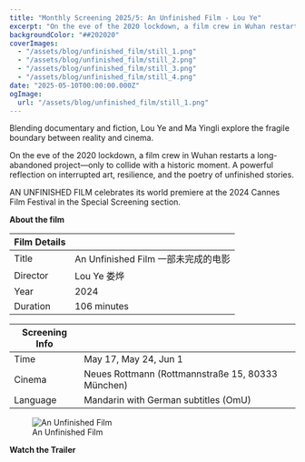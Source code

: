 ```yaml
---
title: "Monthly Screening 2025/5: An Unfinished Film - Lou Ye"
excerpt: "On the eve of the 2020 lockdown, a film crew in Wuhan restarts a long-abandoned project—only to collide with a historic moment. A powerful reflection on interrupted art, resilience, and the poetry of unfinished stories."
backgroundColor: "##202020"
coverImages:
  - "/assets/blog/unfinished_film/still_1.png"
  - "/assets/blog/unfinished_film/still_2.png"
  - "/assets/blog/unfinished_film/still_3.png"
  - "/assets/blog/unfinished_film/still_4.png"
date: "2025-05-10T00:00:00.000Z"
ogImage:
  url: "/assets/blog/unfinished_film/still_1.png"
---
```

Blending documentary and fiction, Lou Ye and Ma Yingli explore the fragile boundary between reality and cinema.

On the eve of the 2020 lockdown, a film crew in Wuhan restarts a long-abandoned project—only to collide with a historic moment. A powerful reflection on interrupted art, resilience, and the poetry of unfinished stories.

AN UNFINISHED FILM celebrates its world premiere at the 2024 Cannes Film Festival in the Special Screening section.


**About the film**

| Film Details| |
|---|---|
| Title| An Unfinished Film 一部未完成的电影|
| Director | Lou Ye 娄烨 |
| Year| 2024 |
| Duration| 106 minutes |

| Screening Info | |
|---|---|
| Time | May 17, May 24, Jun 1 |
| Cinema | Neues Rottmann (Rottmannstraße 15, 80333 München) |
| Language| Mandarin with German subtitles (OmU) |

<figure>
  <img src="/assets/blog/unfinished_film/poster.jpg" alt="An Unfinished Film" />
  <figcaption>An Unfinished Film</figcaption>
</figure>

**Watch the Trailer**

<div class="youtube-embed" data-video-id="2YycBG8PyTw" data-title="An Unfinished Film"></div>
